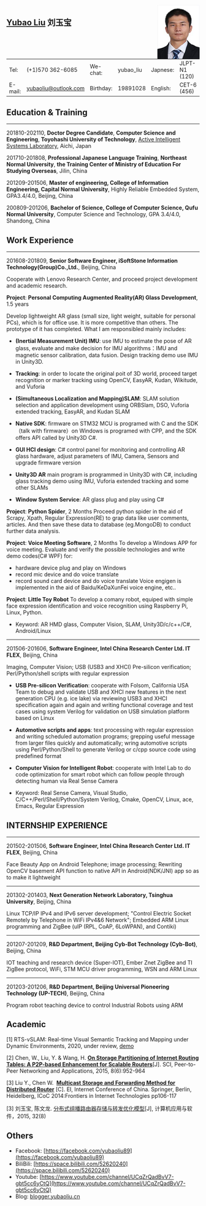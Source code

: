 <img src="img/yubao-resume.jpg" align="right" />

## [Yubao Liu](http://blog.yubaoliu.cn/resume/) 刘玉宝

|      |      |      |      |      |      |
| ---- | ---- | ---- | ---- | ---- | ---- |
| Tel:    | (+1)570 362-6085 | We-chat:  | yubao_liu | Japnese: | JLPT-N1 (120) |
| E-mail: | yubaoliu@outlook.com | Birthday: | 19891028  | English: | CET-6 (456) |

## Education & Training

---

201810-202110, **Doctor Degree Candidate**, **Computer Science and Engineering**, **Toyohashi University of Technology**, [Active Intelligent Systems Laboratory](http://www.aisl.cs.tut.ac.jp/), Aichi, Japan 

201710-201808, **Professional Japanese Language Training**, **Northeast Normal University**, **the Training Center of Ministry of Education For Studying Overseas**,  Jilin, China

201209-201506, **Master of engineering, College of Information Engineering, Capital Normal University**,  Highly Reliable Embedded System, GPA3.4/4.0, Beijing, China

200809-201206, **Bachelor of Science, College of Computer Science, Qufu Normal University**, Computer Science and Technology, GPA 3.4/4.0, Shandong, China

## Work Experience

---

201608-201809, **Senior Software Engineer, iSoftStone Information Technology(Group)Co.,Ltd.**, Beijing, China

Cooperate with Lenovo Research Center, and proceed project development and academic research.

**Project**: **Personal Computing Augmented Reality(AR) Glass Development**, 1.5 years

Develop lightweight AR glass (small size, light weight, suitable for personal PCs), which is for office use. It is more competitive than others. The prototype of it has completed. What I am responsibled mainly includes:
* **(Inertial Measurement Unit) IMU**: use IMU to estimate the pose of AR glass, evaluate and make decision for IMU algorithms：IMU and magnetic sensor calibration, data fusion. Design tracking demo use IMU in Unity3D.

* **Tracking**: in order to locate the original poit of 3D world, proceed target recognition or marker tracking using OpenCV, EasyAR, Kudan, Wikitude, and Vuforia

* **(Simultaneous Localization and Mapping)SLAM**: SLAM solution selection and application development using ORBSlam, DSO, Vuforia extended tracking, EasyAR, and Kudan SLAM

* **Native SDK**: firmware on STM32 MCU is programed with C and the SDK（talk with firmware）on Windows is programed with CPP, and the SDK offers API called by Unity3D C#.

* **GUI HCI design**: C# control panel for monitoring and controlling AR glass hardware, adjust parameters of IMU, Camera, Sensors and upgrade firmware version

* **Unity3D AR** main program is programmed in Unity3D with C#, including glass tracking demo using IMU, Vuforia extended tracking and some other SLAMs

- **Window System Service**: AR glass plug and play using C#

**Project**: **Python Spider**, 2 Months
Proceed python spider in the aid of Scrapy, Xpath, Regular Expression(RE) to grap data like user comments, articles. And then save these data to database (eg.MongoDB) to conduct further data analysis.

**Project**: **Voice Meeting Software**, 2 Months
To develop a Windows APP for voice meeting. Evaluate and verify the possible technologies and write demo codes(C# WPF) for:
- hardware device plug and play on Windows
- record mic device and do voice translate
- record sound card device and do voice translate
Voice engigen is implemented in the aid of Baidu/KeDaXunFei voice engine, etc..

**Project**: **Little Toy Robot**
To develop a comany robot, equiped with simple face expression identification and voice recognition using Raspberry Pi, Linux, Python.

* Keyword: AR HMD glass, Computer Vision, SLAM, Unity3D/c/c++/C#, Android/Linux

---

201506-201606, **Software Engineer, Intel China Research Center Ltd. IT FLEX**, Beijing, China

Imaging, Computer Vision; USB (USB3 and XHCI) Pre-silicon verification; Perl/Python/shell scripts with regular expression

* **USB Pre-silicon Verification**: cooperate with Folsom, California USA Team to debug and validate USB and XHCI new features in the next generation CPU (e.g. ice lake) via reviewing USB3 and XHCI specification again and again and writing functional coverage and test cases using system Verilog for validation on USB simulation platform based on Linux

* **Automotive scripts and apps**: text processing with regular expression and writing scheduled automation programs; grepping useful message from larger files quickly and automatically; wring automotive scripts using Perl/Python/Shell to generate Verilog or c/cpp source code using predefined format

* **Computer Vision for Intelligent Robot**: cooperate with Intel Lab to do code optimization for smart robot which can follow people through detecting human via Real Sense Camera

* Keyword: Real Sense Camera, Visual Studio, C/C++/Perl/Shell/Python/System Verilog, Cmake, OpenCV, Linux, ace, Emacs, Regular Expression

## INTERNSHIP EXPERIENCE

---

201502-201506, **Software Engineer, Intel China Research Center Ltd. IT FLEX**, Beijing, China

Face Beauty App on Android Telephone; image processing; Rewriting OpenCV basement API function to native API in Android(NDK/JNI) app so as to make it lightweight

---

201302-201403, **Next Generation Network Laboratory, Tsinghua University**, Beijing, China

Linux TCP/IP IPv4 and IPv6 server development; "Control Electric Socket Remotely by Telephone in WiFi IPv4&6 Network"; Embedded ARM Linux programming and ZigBee (uIP (RPL, CoAP, 6LoWPAN), and Contiki)

---

201207-201209, **R&D Department, Beijing Cyb-Bot Technology (Cyb-Bot)**, Beijing, China

IOT teaching and research device (Super-IOT), Ember Znet ZigBee and TI ZigBee protocol,
WiFi, STM MCU driver programming, WSN and ARM Linux

---

201203-201206, **R&D Department, Beijing Universal Pioneering Technology (UP-TECH)**, Beijing, China

Program robot teaching device to control Industrial Robots using ARM

## Academic

[1] RTS-vSLAM: Real-time Visual Semantic Tracking and Mapping under Dynamic Environments, 2020,  under review, [demo](https://www.youtube.com/watch?v=IP_A_mhHP7Q)

[2\] Chen, W., Liu, Y. & Wang, H.  **[On Storage Partitioning of Internet Routing Tables: A P2P-based Enhancement for Scalable Routers](http://link.springer.com/article/10.1007%2Fs12083-014-0303-1)**[J]. SCI, Peer-to-Peer Networking and Applications, 2015, 8(6):952-964

\[3\] Liu Y., Chen W.  **[Multicast Storage and Forwarding Method for Distributed Router](https://link.springer.com/chapter/10.1007/978-3-662-46826-5_9)**  [C]. EI, Internet Conference of China. Springer, Berlin, Heidelberg, ICoC 2014:Frontiers in Internet Technologies pp106-117

\[3\] 刘玉宝, 陈文龙. [分布式组播路由器存储与转发优化模型](http://www.shcas.net/jsjyup/pdf/2015/8/%E5%88%86%E5%B8%83%E5%BC%8F%E7%BB%84%E6%92%AD%E8%B7%AF%E7%94%B1%E5%99%A8%E5%AD%98%E5%82%A8%E4%B8%8E%E8%BD%AC%E5%8F%91%E4%BC%98%E5%8C%96%E6%A8%A1%E5%9E%8B.pdf)[J],  计算机应用与软件，2015, 32(8)

## Others

- Facebook:  [https://facebook.com/yubaoliu89](https://facebook.com/yubaoliu89)  
- BiliBili:  [https://space.bilibili.com/52620240](https://space.bilibili.com/52620240)
- Youtube: [https://www.youtube.com/channel/UCqZrQadBvV7-gbt5cc6yCtQ](https://www.youtube.com/channel/UCqZrQadBvV7-gbt5cc6yCtQ)
- Blog:  [blogger.yubaoliu.cn](http://blogger.yubaoliu.cn) 
